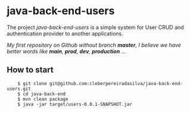 
# java-back-end-users

The project *java-back-end-users* is a simple system for User CRUD and authentication provider to another applications.

*My first repository on Github without branch **master**, I believe we have better words like **main**, **prod**, **dev**, **production** ...*


## How to start
```
	$ git clone git@github.com:cleberpereiradasilva/java-back-end-users.git
	$ cd java-back-end
	$ mvn clean package
	$ java -jar target/users-0.0.1-SNAPSHOT.jar

```



